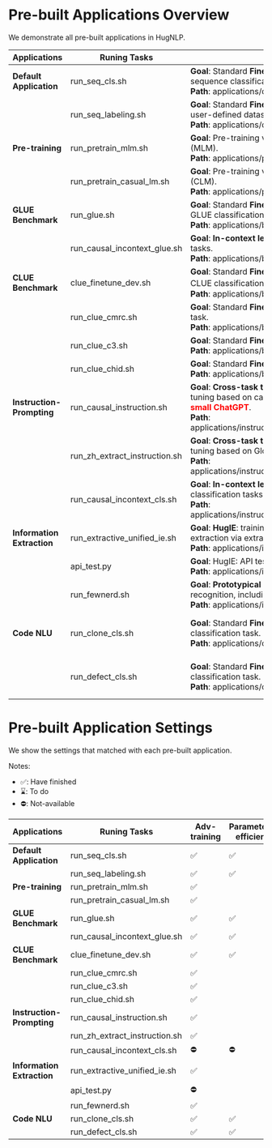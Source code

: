 # Pre-built Applications Overview

We demonstrate all pre-built applications in HugNLP.

| **Applications** | **Runing Tasks** | **Task Notes** | **PLM Models** | **Documents** |
| --- | --- | --- | --- | --- |
| **Default Application** | run_seq_cls.sh | **Goal**: Standard **Fine-tuning** or **Prompt-tuning** for sequence classification on user-defined dataset. <br> **Path**: applications/default_applications | BERT, RoBERTa, DeBERTa | [click](./documents/default_tasks/default_sequence_classification.md) |
|  | run_seq_labeling.sh | **Goal**: Standard **Fine-tuning** for sequence labeling on user-defined dataset. <br> **Path**: applications/default_applications | BERT, RoBERTa, ALBERT |   |
| **Pre-training** | run_pretrain_mlm.sh | **Goal**: Pre-training via **Masked Language Modeling** (MLM). <br> **Path**: applications/pretraining/ | BERT, RoBERTa | [click](./documents/pretraining/Masked%20LM%20for%20Continual%20Pre-training.md) |
|  | run_pretrain_casual_lm.sh | **Goal**: Pre-training via **Causal Language Modeling** (CLM). <br> **Path**: applications/pretraining | BERT, RoBERTa | [click](./documents/pretraining/Causal%20LM%20for%20Continual%20Pre-training.md) |
| **GLUE Benchmark** | run_glue.sh | **Goal**: Standard **Fine-tuning** or **Prompt-tuning** for GLUE classification tasks. <br> **Path**: applications/benchmark/glue | BERT, RoBERTa, DeBERTa |  |
|  | run_causal_incontext_glue.sh | **Goal**: **In-context learning** for GLUE classification tasks. <br> **Path**: applications/benchmark/glue | GPT-2 |  |
| **CLUE Benchmark** | clue_finetune_dev.sh | **Goal**: Standard **Fine-tuning** and **Prompt-tuning** for CLUE classification task。 <br> **Path**: applications/benchmark/clue | BERT, RoBERTa, DeBERTa |  |
|  | run_clue_cmrc.sh | **Goal**: Standard **Fine-tuning** for CLUE CMRC2018 task. <br> **Path**: applications/benchmark/cluemrc | BERT, RoBERTa, DeBERTa |  |
|  | run_clue_c3.sh | **Goal**: Standard **Fine-tuning** for CLUE C3 task. <br> **Path**: applications/benchmark/cluemrc | BERT, RoBERTa, DeBERTa |  |
|  | run_clue_chid.sh | **Goal**: Standard **Fine-tuning** for CLUE CHID task. <br> **Path**: applications/benchmark/cluemrc | BERT, RoBERTa, DeBERTa |  |
| **Instruction-Prompting** | run_causal_instruction.sh | **Goal**: **Cross-task training** via generative Instruction-tuning based on causal PLM. <font color='red'>**You can use it to train a small ChatGPT**</font>. <br> **Path**: applications/instruction_prompting/instruction_tuning | GPT2 |  |
|  | run_zh_extract_instruction.sh | **Goal**: **Cross-task training** via extractive Instruction-tuning based on Global Pointer model. <br> **Path**: applications/instruction_prompting/chinese_instruction | BERT, RoBERTa, DeBERTa | [click](./documents/instruction_prompting/instruction_tuning.md) |
|  | run_causal_incontext_cls.sh | **Goal**: **In-context learning** for user-defined classification tasks. <br> **Path**: applications/instruction_prompting/incontext_learning | GPT-2 | [click](./documents/instruction_prompting/incontext_learning_for_cls.md) |
| **Information Extraction** | run_extractive_unified_ie.sh | **Goal**: **HugIE**: training a unified chinese information extraction via extractive instruction-tuning. <br> **Path**: applications/information_extraction/HugIE | BERT, RoBERTa, DeBERTa | [click](./documents/information_extraction/HugIE.md) |
|  | api_test.py | **Goal**: HugIE: API test. <br> **Path**: applications/information_extraction/HugIE | - | [click](./documents/information_extraction/HugIE.md) |
|  | run_fewnerd.sh | **Goal**: **Prototypical learning** for named entity recognition, including SpanProto, TokenProto <br> **Path**: applications/information_extraction/fewshot_ner | BERT |  |
| **Code NLU** | run_clone_cls.sh | **Goal**: Standard **Fine-tuning** for code clone classification task. <br> **Path**: applications/code/code_clone | CodeBERT, CodeT5, GraphCodeBERT, PLBART |  |
|  | run_defect_cls.sh | **Goal**: Standard **Fine-tuning** for code defect classification task. <br> **Path**: applications/code/code_defect | CodeBERT, CodeT5, GraphCodeBERT, PLBART |  |




# Pre-built Application Settings

We show the settings that matched with each pre-built application.

Notes:
- ✅: Have finished
- ⌛️: To do
- ⛔️: Not-available

| **Applications** | **Runing Tasks** | **Adv-training** | **Parameter-efficient** | **Pattern-Verbalizer** | **Instruction-Prompting** | **Self-training** | **Calibration** |
| --- | --- | --- | --- | --- | --- | --- | --- |
| **Default Application** | run_seq_cls.sh | ✅ | ✅ | ✅ |   |   |   |
|  | run_seq_labeling.sh | ✅ | ✅ | ✅ |   |   |   |
| **Pre-training** | run_pretrain_mlm.sh | ✅ |  |  |  |   |
|  | run_pretrain_casual_lm.sh | ✅ |  |  |  |  |   |   |
| **GLUE Benchmark** | run_glue.sh | ✅ | ✅ | ✅ |  |  |   |   |
|  | run_causal_incontext_glue.sh | ✅ | ✅ | ✅ | ✅ |  |  ✅ |
| **CLUE Benchmark** | clue_finetune_dev.sh | ✅ | ✅ | ✅ |  |  |   |   |
|  | run_clue_cmrc.sh | ✅ |  |  |  |  |   |   |
|  | run_clue_c3.sh | ✅ |  |  |  |  |   |   |
|  | run_clue_chid.sh | ✅ |  |  |  |  |   |   |
| **Instruction-Prompting** | run_causal_instruction.sh | ✅ |  |  | ✅ |  |   |   |
|  | run_zh_extract_instruction.sh | ✅ |  | ✅ | ✅ |  |   |   |
|  | run_causal_incontext_cls.sh | ⛔️ | ⛔️ | ✅ | ✅ |   | ✅ |   |
| **Information Extraction** | run_extractive_unified_ie.sh | ✅ |  |  |  |  |   |   |
|  | api_test.py | ⛔️ |  |  |  |  |   |   |
|  | run_fewnerd.sh | ✅ |  |  |  |  |   |   |
| **Code NLU** | run_clone_cls.sh | ✅ | ✅ |  |  |  |   |   |
|  | run_defect_cls.sh | ✅ | ✅ |  |  |  |   |   |
